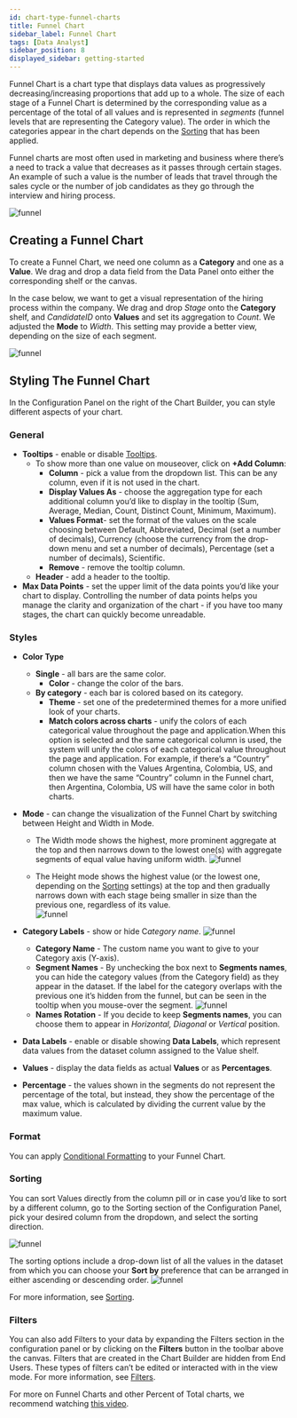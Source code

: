 ```yaml
---
id: chart-type-funnel-charts
title: Funnel Chart
sidebar_label: Funnel Chart
tags: [Data Analyst]
sidebar_position: 8
displayed_sidebar: getting-started
---
```


<div style={{textAlign: "justify"}}>
 
Funnel Chart is a chart type that displays data values as progressively decreasing/increasing proportions that add up to a whole. The size of each stage of a Funnel Chart is determined by the corresponding value as a percentage of the total of all values and is represented in *segments* (funnel levels that are representing the Category value). 
The order in which the categories appear in the chart depends on the <a href="#sorting">Sorting</a> that has been applied. 

Funnel charts are most often used in marketing and business where there’s a need to track a value that decreases as it passes through certain stages. An example of such a value is the number of leads that travel through the sales cycle or the number of job candidates as they go through the interview and hiring process. 

 ![funnel](https://s3.amazonaws.com/cdn.qrvey.com/documentation_assets/ui-docs/dataviews/chart-types-all/Funnel/funnel.png#thumbnail)


## Creating a Funnel Chart
To create a Funnel Chart, we need one column as a **Category** and one as a **Value**. We drag and drop a data field from the Data Panel onto either the corresponding shelf or the canvas. 

In the case below, we want to get a visual representation of the hiring process within the company. We drag and drop *Stage* onto the **Category** shelf, and *CandidateID* onto **Values** and set its aggregation to *Count*. We adjusted the **Mode** to *Width*. This setting may provide a better view, depending on the size of each segment.

 ![funnel](https://s3.amazonaws.com/cdn.qrvey.com/documentation_assets/ui-docs/dataviews/chart-types-all/Funnel/create.gif#thumbnail)


## Styling The Funnel Chart
In the Configuration Panel on the right of the Chart Builder, you can style different aspects of your chart.

### General 
* **Tooltips** - enable or disable [Tooltips](../tooltips.md).
  * To show more than one value on mouseover, click on **+Add Column**:
      * **Column** - pick a value from the dropdown list. This can be any column, even if it is not used in the chart.
      * **Display Values As** - choose the aggregation type for each additional column you’d like to display in the tooltip (Sum, Average, Median, Count, Distinct Count, Minimum, Maximum).
      * **Values Format**- set the format of the values on the scale choosing between Default, Abbreviated, Decimal (set a number of decimals), Currency (choose the currency from the drop-down menu and set a number of decimals), Percentage (set a number of decimals), Scientific.
      * **Remove** - remove the tooltip column.
  * **Header** - add a header to the tooltip.
* **Max Data Points** - set the upper limit of the data points you’d like your chart to display. Controlling the number of data points helps you manage the clarity and organization of the chart - if you have too many stages, the chart can quickly become unreadable.

### Styles
* **Color Type**
   * **Single** - all bars are the same color. 
       * **Color** - change the color of the bars.
   * **By category** - each bar is colored based on its category.
       * **Theme** - set one of the predetermined themes for a more unified look of your charts.
       * **Match colors across charts** - unify the colors of each categorical value throughout the page and application.When this option is selected and the same categorical column is used, the system will unify the colors of each categorical value throughout the page and application. For example, if there’s a “Country” column chosen with the Values Argentina, Colombia, US, and then we have the same “Country” column in the Funnel chart, then Argentina, Colombia, US will have the same color in both charts.  
* **Mode** - can change the visualization of the Funnel Chart by switching between Height and Width in Mode. 
  * The Width mode shows the highest, more prominent aggregate at the top and then narrows down to the lowest one(s) with aggregate segments of equal value having uniform width. 
   ![funnel](https://s3.amazonaws.com/cdn.qrvey.com/documentation_assets/ui-docs/dataviews/chart-types-all/Funnel/width.png#thumbnail-60)



  * The Height mode shows the highest value (or the lowest one, depending on the <a href="#sorting">Sorting</a> settings) at the top and then gradually narrows down with each stage being smaller in size than the previous one, regardless of its value.  
  ![funnel](https://s3.amazonaws.com/cdn.qrvey.com/documentation_assets/ui-docs/dataviews/chart-types-all/Funnel/height.png#thumbnail-60) 

* **Category Labels** - show or hide C*ategory name*.
 ![funnel](https://s3.amazonaws.com/cdn.qrvey.com/documentation_assets/ui-docs/dataviews/chart-types-all/Funnel/cat-labels.png#thumbnail-40)  
  * **Category Name** - The custom name you want to give to your Category axis (Y-axis).
  * **Segment Names** - By unchecking the box next to **Segments names**, you can hide the category values (from the Category field) as they appear in the dataset. 
  If the label for the category overlaps with the previous one it’s hidden from the funnel, but can be seen in the tooltip when you mouse-over the segment.
    ![funnel](https://s3.amazonaws.com/cdn.qrvey.com/documentation_assets/ui-docs/dataviews/chart-types-all/Funnel/segments.png#thumbnail-60)  
  * **Names Rotation** - If you decide to keep **Segments names**, you can choose them to appear in *Horizontal, Diagonal* or *Vertical* position. 
* **Data Labels** - enable or disable showing **Data Labels**, which represent data values from the dataset column assigned to the Value shelf.
* **Values** - display the data fields as actual **Values** or as **Percentages**. 
* **Percentage** - the values shown in the segments do not represent the percentage of the total, but instead, they show the percentage of the max value, which is calculated by dividing the current value by the maximum value.

### Format
You can apply [Conditional Formatting](../09-Configure%20charts/chart-format.md#small-multiples#conditional-formatting) to your Funnel Chart.

### Sorting 
You can sort Values directly from the column pill or in case you’d like to sort by a different column, go to the Sorting section of the Configuration Panel, pick your desired column from the dropdown, and select the sorting direction.

![funnel](https://s3.amazonaws.com/cdn.qrvey.com/documentation_assets/ui-docs/dataviews/chart-types-all/Funnel/sort1.png#thumbnail-40)


The sorting options include a drop-down list of all the values in the dataset from which you can choose your **Sort by** preference that can be arranged in either ascending or descending order. 
![funnel](https://s3.amazonaws.com/cdn.qrvey.com/documentation_assets/ui-docs/dataviews/chart-types-all/Funnel/sort2.png#thumbnail-40)


For more information, see [Sorting](../sorting.md).

### Filters
You can also add Filters to your data by expanding the Filters section in the configuration panel or by clicking on the **Filters** button in the toolbar above the canvas. 
Filters that are created in the Chart Builder are hidden from End Users. These types of filters can’t be edited or interacted with in the view mode. For more information, see [Filters](../09-Configure%20charts/chart-filters.md).


For more on Funnel Charts and other Percent of Total charts, we recommend watching <a href="/docs/video-training/building-qrvey-sample/kpi" target="_blank">this video</a>.




</div>